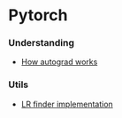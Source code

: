 # Pytorch

### Understanding
- [How autograd works](https://youtu.be/MswxJw-8PvE)

### Utils
- [LR finder implementation](https://medium.com/coinmonks/training-neural-networks-upto-10x-faster-3246d84caacd)
